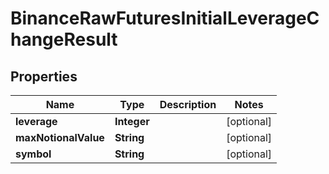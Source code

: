 # BinanceRawFuturesInitialLeverageChangeResult

## Properties
Name | Type | Description | Notes
------------ | ------------- | ------------- | -------------
**leverage** | **Integer** |  |  [optional]
**maxNotionalValue** | **String** |  |  [optional]
**symbol** | **String** |  |  [optional]
